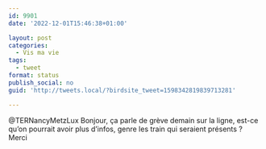 ```yaml
---
id: 9901
date: '2022-12-01T15:46:38+01:00'

layout: post
categories:
  - Vis ma vie
tags:
  - tweet
format: status
publish_social: no
guid: 'http://tweets.local/?birdsite_tweet=1598342819839713281'

---
```


@TERNancyMetzLux Bonjour, ça parle de grève demain sur la ligne, est-ce qu’on pourrait avoir plus d’infos, genre les train qui seraient présents ? Merci